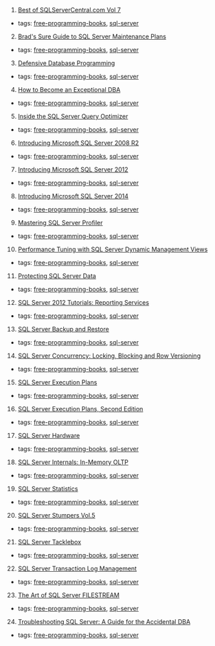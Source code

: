 1. [Best of SQLServerCentral.com Vol 7](http://www.red-gate.com/community/books/ssc-7)
  * tags: [free-programming-books](tags/free-programming-books.md), [sql-server](tags/sql-server.md)
2. [Brad's Sure Guide to SQL Server Maintenance Plans](http://www.red-gate.com/community/books/sql-server-maintenance-plans)
  * tags: [free-programming-books](tags/free-programming-books.md), [sql-server](tags/sql-server.md)
3. [Defensive Database Programming](http://download.red-gate.com/ebooks/SQL/defensive-database-programming.pdf)
  * tags: [free-programming-books](tags/free-programming-books.md), [sql-server](tags/sql-server.md)
4. [How to Become an Exceptional DBA](http://www.red-gate.com/community/books/exceptional-dba-book)
  * tags: [free-programming-books](tags/free-programming-books.md), [sql-server](tags/sql-server.md)
5. [Inside the SQL Server Query Optimizer](http://www.red-gate.com/products/sql-development/sql-prompt/entrypage/sql-query-optimizer-ebook3)
  * tags: [free-programming-books](tags/free-programming-books.md), [sql-server](tags/sql-server.md)
6. [Introducing Microsoft SQL Server 2008 R2](http://social.technet.microsoft.com/wiki/contents/articles/11608.e-book-gallery-for-microsoft-technologies-en.aspx#IntroducingMicrosoftSQLServer2008R2)
  * tags: [free-programming-books](tags/free-programming-books.md), [sql-server](tags/sql-server.md)
7. [Introducing Microsoft SQL Server 2012](http://social.technet.microsoft.com/wiki/contents/articles/11608.e-book-gallery-for-microsoft-technologies-en.aspx#IntroducingMicrosoftSQLServer2012)
  * tags: [free-programming-books](tags/free-programming-books.md), [sql-server](tags/sql-server.md)
8. [Introducing Microsoft SQL Server 2014](http://blogs.msdn.com/b/microsoft_press/archive/2014/04/02/free-ebook-introducing-microsoft-sql-server-2014.aspx)
  * tags: [free-programming-books](tags/free-programming-books.md), [sql-server](tags/sql-server.md)
9. [Mastering SQL Server Profiler](http://www.red-gate.com/community/books/mastering-sql-server-profiler)
  * tags: [free-programming-books](tags/free-programming-books.md), [sql-server](tags/sql-server.md)
10. [Performance Tuning with SQL Server Dynamic Management Views](http://www.red-gate.com/community/books/dynamic-management-views)
  * tags: [free-programming-books](tags/free-programming-books.md), [sql-server](tags/sql-server.md)
11. [Protecting SQL Server Data](http://www.red-gate.com/community/books/protecting-data)
  * tags: [free-programming-books](tags/free-programming-books.md), [sql-server](tags/sql-server.md)
12. [SQL Server 2012 Tutorials: Reporting Services](http://social.technet.microsoft.com/wiki/contents/articles/11608.e-book-gallery-for-microsoft-technologies-en.aspx#SQLServer2012Tutorials%3AReportingServices)
  * tags: [free-programming-books](tags/free-programming-books.md), [sql-server](tags/sql-server.md)
13. [SQL Server Backup and Restore](http://www.red-gate.com/community/books/sql-server-backup-and-restore)
  * tags: [free-programming-books](tags/free-programming-books.md), [sql-server](tags/sql-server.md)
14. [SQL Server Concurrency: Locking, Blocking and Row Versioning](http://www.red-gate.com/community/books/sql-server-concurrency)
  * tags: [free-programming-books](tags/free-programming-books.md), [sql-server](tags/sql-server.md)
15. [SQL Server Execution Plans](http://download.red-gate.com/ebooks/SQL/sql-server-execution-plans.pdf)
  * tags: [free-programming-books](tags/free-programming-books.md), [sql-server](tags/sql-server.md)
16. [SQL Server Execution Plans, Second Edition](http://download.red-gate.com/ebooks/SQL/eBOOK_SQLServerExecutionPlans_2Ed_G_Fritchey.pdf)
  * tags: [free-programming-books](tags/free-programming-books.md), [sql-server](tags/sql-server.md)
17. [SQL Server Hardware](http://www.red-gate.com/community/books/sql-server-hardware)
  * tags: [free-programming-books](tags/free-programming-books.md), [sql-server](tags/sql-server.md)
18. [SQL Server Internals: In-Memory OLTP](http://www.red-gate.com/library/sql-server-internals-in-memory-oltp)
  * tags: [free-programming-books](tags/free-programming-books.md), [sql-server](tags/sql-server.md)
19. [SQL Server Statistics](http://www.red-gate.com/community/books/sql-server-statistics)
  * tags: [free-programming-books](tags/free-programming-books.md), [sql-server](tags/sql-server.md)
20. [SQL Server Stumpers Vol.5](http://www.red-gate.com/community/books/sql-server-stumpers-v5)
  * tags: [free-programming-books](tags/free-programming-books.md), [sql-server](tags/sql-server.md)
21. [SQL Server Tacklebox](http://www.red-gate.com/community/books/sql-server-tacklebox)
  * tags: [free-programming-books](tags/free-programming-books.md), [sql-server](tags/sql-server.md)
22. [SQL Server Transaction Log Management](http://www.red-gate.com/community/books/sql-server-transaction-log-management)
  * tags: [free-programming-books](tags/free-programming-books.md), [sql-server](tags/sql-server.md)
23. [The Art of SQL Server FILESTREAM](http://www.red-gate.com/community/books/art-of-filestream)
  * tags: [free-programming-books](tags/free-programming-books.md), [sql-server](tags/sql-server.md)
24. [Troubleshooting SQL Server: A Guide for the Accidental DBA](http://www.red-gate.com/community/books/accidental-dba)
  * tags: [free-programming-books](tags/free-programming-books.md), [sql-server](tags/sql-server.md)
